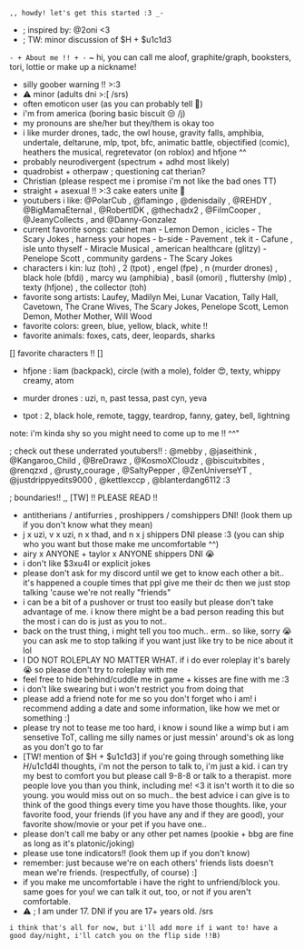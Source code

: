 ` ,, howdy! let's get this started :3 _- `

- ; inspired by: @2oni <3
- ; TW: minor discussion of $H + $u1c1d3

` - + About me !! + - `
~ hi, you can call me aloof, graphite/graph, booksters, tori, lottie or make up a nickname!

- silly goober warning !! >:3
- ⚠️ minor (adults dni >:[ /srs)
- often emoticon user (as you can probably tell 🤭)
- i'm from america (boring basic biscuit 😒 /j)
- my pronouns are she/her but they/them is okay too
- i like murder drones, tadc, the owl house, gravity falls, amphibia, undertale, deltarune, mlp, tpot, bfc, animatic battle, objectified (comic), heathers the musical, regretevator (on roblox) and hfjone ^^ 
- probably neurodivergent (spectrum + adhd most likely)
- quadrobist + otherpaw ; questioning cat therian?
- Christian (please respect me i promise i'm not like the bad ones TT)
- straight + asexual !! >:3 cake eaters unite 🙌
- youtubers i like: @PolarCub , @flamingo , @denisdaily , @REHDY , @BigMamaEternal , @RobertIDK , @thechadx2 , @FilmCooper , @JeanyCollects , and @Danny-Gonzalez
- current favorite songs: cabinet man - Lemon Demon , icicles - The Scary Jokes , harness your hopes - b-side - Pavement , tek it - Cafune , isle unto thyself - Miracle Musical , american healthcare (glitzy) - Penelope Scott , community gardens - The Scary Jokes
- characters i kin: luz (toh) , 2 (tpot) , engel (fpe) , n (murder drones) , black hole (bfdi) , marcy wu (amphibia) , basil (omori) , fluttershy (mlp) , texty (hfjone) , the collector (toh) 
- favorite song artists: Laufey, Madilyn Mei, Lunar Vacation, Tally Hall, Cavetown, The Crane Wives, The Scary Jokes, Penelope Scott, Lemon Demon, Mother Mother, Will Wood
- favorite colors: green, blue, yellow, black, white !!
- favorite animals: foxes, cats, deer, leopards, sharks

[] favorite characters !! []
>
- hfjone : liam (backpack), circle (with a mole), folder 😍, texty, whippy creamy, atom
>
- murder drones : uzi, n, past tessa, past cyn, yeva
>
- tpot : 2, black hole, remote, taggy, teardrop, fanny, gatey, bell, lightning


note: i'm kinda shy so you might need to come up to me !! ^^"

; check out these underrated youtubers!! : @mebby , @jaseithink , @Kangaroo_Child , @BreDrawz , @KosmoXCloudz , @biscuitxbites , @renqzxd , @rusty_courage , @SaltyPepper , @ZenUniverseYT , @justdrippyedits9000 , @kettlexccp , @blanterdang6112 :3

; boundaries!! ,, [TW] !! PLEASE READ !!
- antitherians / antifurries , proshippers / comshippers DNI! (look them up if you don't know what they mean)
- j x uzi, v x uzi, n x thad, and n x j shippers DNI please :3 (you can ship who you want but those make me uncomfortable ^^)
- airy x ANYONE + taylor x ANYONE shippers DNI 😭
- i don't like $3xu4l or explicit jokes
- please don't ask for my discord until we get to know each other a bit.. it's happened a couple times that ppl give me their dc then we just stop talking 'cause we're not really "friends"
- i can be a bit of a pushover or trust too easily but please don't take advantage of me. i know there might be a bad person reading this but the most i can do is just as you to not..
- back on the trust thing, i might tell you too much.. erm.. so like, sorry 😭 you can ask me to stop talking if you want just like try to be nice about it lol
- I DO NOT ROLEPLAY NO MATTER WHAT. if i do ever roleplay it's barely 😭 so please don't try to roleplay with me
- feel free to hide behind/cuddle me in game + kisses are fine with me :3
- i don't like swearing but i won't restrict you from doing that
- please add a friend note for me so you don't forget who i am! i recommend adding a date and some information, like how we met or something :]
- please try not to tease me too hard, i know i sound like a wimp but i am sensetive ToT, calling me silly names or just messin' around's ok as long as you don't go to far
- [TW! mention of $H + $u1c1d3] if you're going through something like $H/$u1c1d4l thoughts, i'm not the person to talk to, i'm just a kid. i can try my best to comfort you but please call 9-8-8 or talk to a therapist. more people love you than you think, including me! <3 it isn't worth it to die so young. you would miss out on so much.. the best advice i can give is to think of the good things every time you have those thoughts. like, your favorite food, your friends (if you have any and if they are good), your favorite show/movie or your pet if you have one.. 
- please don't call me baby or any other pet names (pookie + bbg are fine as long as it's platonic/joking)
- please use tone indicators!! (look them up if you don't know)
- remember: just because we're on each others' friends lists doesn't mean we're friends. (respectfully, of course) :]
- if you make me uncomfortable i have the right to unfriend/block you. same goes for you! we can talk it out, too, or not if you aren't comfortable.
- ⚠️ ; I am under 17. DNI if you are 17+ years old. /srs

` i think that's all for now, but i'll add more if i want to! have a good day/night, i'll catch you on the flip side !!B) `

<!---
2al00f/2al00f is a ✨ special ✨ repository because its `README.md` (this file) appears on your GitHub profile.
You can click the Preview link to take a look at your changes.
--->
